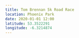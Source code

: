 ```yaml
---
title: Tom Brennan 5k Road Race
location: Phoenix Park
date: 2020-01-01 12:00
latitude: 53.3522291
longitude: -6.3214874
---
```

